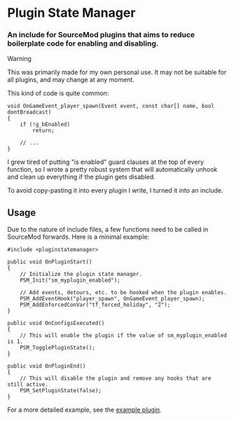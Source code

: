 # Plugin State Manager

### An include for SourceMod plugins that aims to reduce boilerplate code for enabling and disabling.

> [!WARNING]  
> This was primarily made for my own personal use. It may not be suitable for all plugins, and may change at any moment.

This kind of code is quite common:

```sourcepawn
void OnGameEvent_player_spawn(Event event, const char[] name, bool dontBroadcast)
{
    if (!g_bEnabled)
        return;
    
    // ...
}
```

I grew tired of putting "is enabled" guard clauses at the top of every function, so I wrote a pretty robust system that will automatically unhook and clean up everything if the plugin gets disabled.

To avoid copy-pasting it into every plugin I write, I turned it into an include.

## Usage

Due to the nature of include files, a few functions need to be called in SourceMod forwards. Here is a minimal example:

```sourcepawn
#include <pluginstatemanager>

public void OnPluginStart()
{
	// Initialize the plugin state manager.
	PSM_Init("sm_myplugin_enabled");
	
	// Add events, detours, etc. to be hooked when the plugin enables.
	PSM_AddEventHook("player_spawn", OnGameEvent_player_spawn);
	PSM_AddEnforcedConVar("tf_forced_holiday", "2");
}

public void OnConfigsExecuted()
{
	// This will enable the plugin if the value of sm_myplugin_enabled is 1.
	PSM_TogglePluginState();
}

public void OnPluginEnd()
{
	// This will disable the plugin and remove any hooks that are still active.
	PSM_SetPluginState(false);
}
```

For a more detailed example, see the [example plugin](https://github.com/Mikusch/PluginStateManager/blob/master/addons/sourcemod/scripting/psm_test.sp).